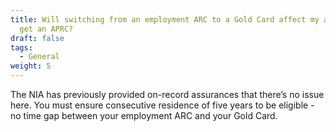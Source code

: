 ```yaml
---
title: Will switching from an employment ARC to a Gold Card affect my ability to
  get an APRC?
draft: false
tags:
  - General
weight: 5
---
```

The NIA has previously provided on-record assurances that there’s no issue here. You must ensure consecutive residence of five years to be eligible - no time gap between your employment ARC and your Gold Card.